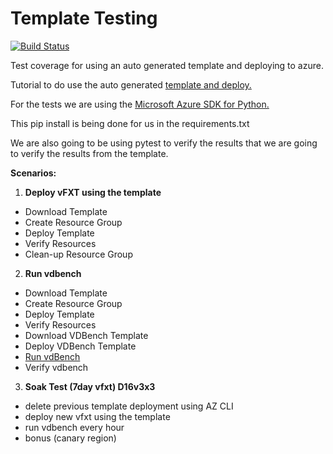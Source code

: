 # Template Testing

[![Build Status](https://dev.azure.com/averevfxt/vfxt-github/_apis/build/status/Azure.Avere?branchName=master)](https://dev.azure.com/averevfxt/vfxt-github/_build/latest?definitionId=1?branchName=master)

Test coverage for using an auto generated template and deploying to azure.

Tutorial to do use the auto generated [template and deploy.](https://github.com/Azure/Avere/tree/master/src/vfxt)

For the tests we are using the [Microsoft Azure SDK for Python.](https://pypi.org/project/azure-mgmt-resource/)

This pip install is being done for us in the requirements.txt

We are also going to be using pytest to verify the results that we are going to verify the results from the template.


**Scenarios:**
1. **Deploy vFXT using the template**
  * Download Template
  * Create Resource Group
  * Deploy Template
  * Verify Resources
  * Clean-up Resource Group
2. **Run vdbench** 
  * Download Template
  * Create Resource Group
  * Deploy Template
  * Verify Resources
  * Download VDBench Template
  * Deploy VDBench Template
  * [Run vdBench](https://github.com/Azure/Avere/blob/master/docs/vdbench.md)
  * Verify vdbench

3. **Soak Test (7day vfxt) D16v3x3**
  * delete previous template deployment using AZ CLI
  * deploy new vfxt using the template
  * run vdbench every hour
  * bonus (canary region)

